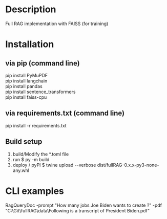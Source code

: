 # Description
Full RAG implementation with FAISS (for training)

# Installation

## via pip (command line)
pip install PyMuPDF  
pip install langchain  
pip install pandas  
pip install sentence_transformers  
pip install faiss-cpu  

## via requirements.txt (command line)
pip install -r requirements.txt

## Build setup
1) build/Modify the *.toml file
2) run $ py -m build
3) deploy / pyPI 
    $ twine upload --verbose dist/fullRAG-0.x.x-py3-none-any.whl

# CLI examples
RagQueryDoc -prompt "How many jobs Joe Biden wants to create ?" -pdf "C:\Git\fullRAG\data\Following is a transcript of President Biden.pdf"
